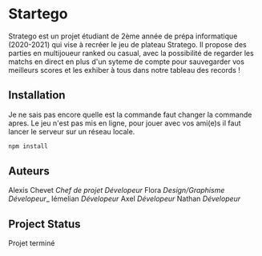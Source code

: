 # Startego

Stratego est un projet étudiant de 2ème année de prépa informatique (2020-2021) qui vise à recréer le jeu de plateau Stratego. Il propose des parties en multijoueur ranked ou casual, avec la possibilité de regarder les matchs en direct en plus d'un syteme de compte pour sauvegarder vos meilleurs scores et les exhiber à tous dans notre tableau des records ! 

## Installation

Je ne sais pas encore quelle est la commande faut changer la commande apres. Le jeu n'est pas mis en ligne, pour jouer avec vos ami(e)s il faut lancer le serveur sur un réseau locale.

```bash
npm install
```

## Auteurs

Alexis Chevet _Chef de projet Dévelopeur_
Flora _Design/Graphisme Dévelopeur__
Iémelian _Dévelopeur_
Axel _Dévelopeur_
Nathan _Dévelopeur_

## Project Status

Projet terminé

